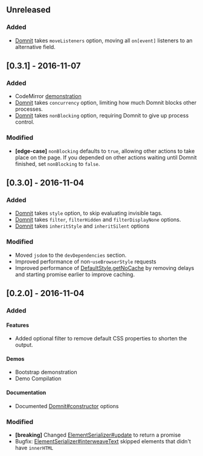 ## Unreleased

### Added
- [Domnit][Domnit#constructor] takes `moveListeners` option, moving all `on[event]` listeners to an alternative field.

## [0.3.1] - 2016-11-07

### Added
- CodeMirror [demonstration][demo:codemirror]
- [Domnit][Domnit#constructor] takes `concurrency` option, limiting how much Domnit blocks other processes.
- [Domnit][Domnit#constructor] takes `nonBlocking` option, requiring Domnit to give up process control.

### Modified
- **[edge-case]** `nonBlocking` defaults to `true`, allowing other actions to take place on the page.  If you depended
  on other actions waiting until Domnit finished, set `nonBlocking` to `false`.

## [0.3.0] - 2016-11-04

### Added
- [Domnit][Domnit#constructor] takes `style` option, to skip evaluating invisible tags.
- [Domnit][Domnit#constructor] takes `filter`, `filterHidden` and `filterDisplayNone` options.
- [Domnit][Domnit#constructor] takes `inheritStyle` and `inheritSilent` options

### Modified
- Moved `jsdom` to the `devDependencies` section.
- Improved performance of non-`useBrowserStyle` requests
- Improved performance of [DefaultStyle.getNoCache] by removing delays and starting promise earlier to improve caching.

## [0.2.0] - 2016-11-04

### Added

#### Features
- Added optional filter to remove default CSS properties to shorten the output.

#### Demos
- Bootstrap demonstration
- Demo Compilation

#### Documentation
- Documented [Domnit#constructor] options

### Modified
- **[breaking]** Changed [ElementSerializer#update] to return a promise
- Bugfix: [ElementSerializer#interweaveText] skipped elements that didn't have `innerHTML`

[Domnit#constructor]: https://rweda.github.io/gaddomnit/#https://rweda.github.io/gaddomnit/class/Domnit.html#constructor-dynamic
[ElementSerializer#update]: https://rweda.github.io/gaddomnit/#https://rweda.github.io/gaddomnit/class/ElementSerializer.html#update-dynamic
[ElementSerializer#interweaveText]: https://rweda.github.io/gaddomnit/#https://rweda.github.io/gaddomnit/class/ElementSerializer.html#interweaveText-dynamic
[DefaultStyle.getNoCache]: https://rweda.github.io/gaddomnit/#https://rweda.github.io/gaddomnit/class/DefaultStyle.html#getNoCache-dynamic
[demo:codemirror]: https://rweda.github.io/gaddomnit/demo/codemirror.html
